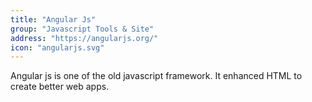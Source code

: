 ```yaml
---
title: "Angular Js"
group: "Javascript Tools & Site"
address: "https://angularjs.org/"
icon: "angularjs.svg"
---
```


Angular js is one of the old javascript framework. It enhanced HTML to create better web apps.
